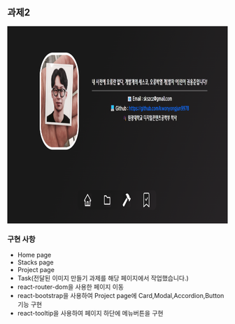## 과제2
<img src="src/Images/front_2.png" alt="front" width="750px" height="450" align="center">

### 구현 사항

- Home page
- Stacks page
- Project page 
- Task(전달된 이미지 만들기 과제를 해당 페이지에서 작업했습니다.)
- react-router-dom을 사용한 페이지 이동
- react-bootstrap을 사용하여 Project page에 Card,Modal,Accordion,Button 기능 구현
- react-tooltip을 사용하여 페이지 하단에 메뉴버튼을 구현


